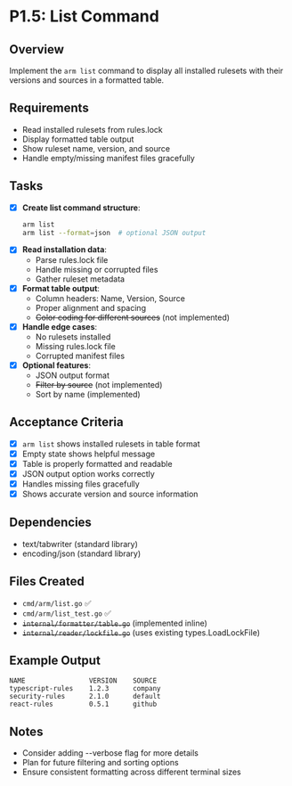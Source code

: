 # P1.5: List Command

## Overview
Implement the `arm list` command to display all installed rulesets with their versions and sources in a formatted table.

## Requirements
- Read installed rulesets from rules.lock
- Display formatted table output
- Show ruleset name, version, and source
- Handle empty/missing manifest files gracefully

## Tasks
- [x] **Create list command structure**:
  ```bash
  arm list
  arm list --format=json  # optional JSON output
  ```
- [x] **Read installation data**:
  - Parse rules.lock file
  - Handle missing or corrupted files
  - Gather ruleset metadata
- [x] **Format table output**:
  - Column headers: Name, Version, Source
  - Proper alignment and spacing
  - ~~Color coding for different sources~~ (not implemented)
- [x] **Handle edge cases**:
  - No rulesets installed
  - Missing rules.lock file
  - Corrupted manifest files
- [x] **Optional features**:
  - JSON output format
  - ~~Filter by source~~ (not implemented)
  - Sort by name (implemented)

## Acceptance Criteria
- [x] `arm list` shows installed rulesets in table format
- [x] Empty state shows helpful message
- [x] Table is properly formatted and readable
- [x] JSON output option works correctly
- [x] Handles missing files gracefully
- [x] Shows accurate version and source information

## Dependencies
- text/tabwriter (standard library)
- encoding/json (standard library)

## Files Created
- `cmd/arm/list.go` ✅
- `cmd/arm/list_test.go` ✅
- ~~`internal/formatter/table.go`~~ (implemented inline)
- ~~`internal/reader/lockfile.go`~~ (uses existing types.LoadLockFile)

## Example Output
```
NAME                VERSION    SOURCE
typescript-rules    1.2.3      company
security-rules      2.1.0      default
react-rules         0.5.1      github
```

## Notes
- Consider adding --verbose flag for more details
- Plan for future filtering and sorting options
- Ensure consistent formatting across different terminal sizes
